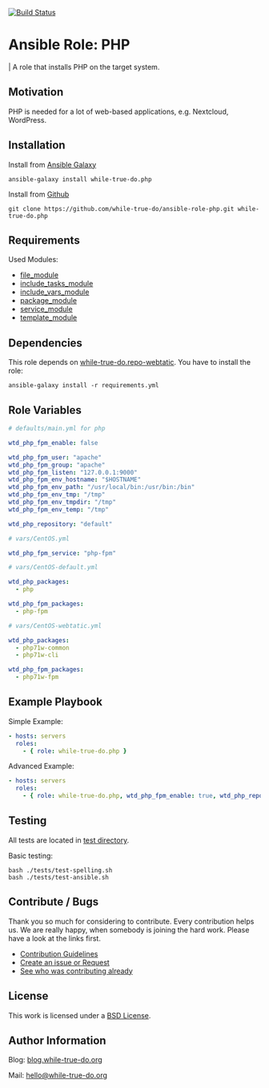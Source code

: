 [![Build Status](https://travis-ci.org/while-true-do/ansible-role-php.svg?branch=master)](https://travis-ci.org/while-true-do/ansible-role-php)

# Ansible Role: PHP
| A role that installs PHP on the target system.

## Motivation

PHP is needed for a lot of web-based applications, e.g. Nextcloud, WordPress.

## Installation

Install from [Ansible Galaxy](https://galaxy.ansible.com/while-true-do/php)

```
ansible-galaxy install while-true-do.php
```

Install from [Github](https://github.com/while-true-do/ansible-role-php)

```
git clone https://github.com/while-true-do/ansible-role-php.git while-true-do.php
```

## Requirements

Used Modules:

-   [file_module](http://docs.ansible.com/ansible/latest/file_module.html)
-   [include_tasks_module](http://docs.ansible.com/ansible/latest/include_tasks_module.html)
-   [include_vars_module](http://docs.ansible.com/ansible/latest/include_vars_module.html)
-   [package_module](http://docs.ansible.com/ansible/latest/package_module.html)
-   [service_module](http://docs.ansible.com/ansible/latest/service_module.html)
-   [template_module](http://docs.ansible.com/ansible/latest/template_module.html)

## Dependencies

This role depends on [while-true-do.repo-webtatic](https://galaxy.ansible.com/while-true-do/repo-webtatic). You have to install the role:
```
ansible-galaxy install -r requirements.yml
```

## Role Variables

```yaml
# defaults/main.yml for php

wtd_php_fpm_enable: false

wtd_php_fpm_user: "apache"
wtd_php_fpm_group: "apache"
wtd_php_fpm_listen: "127.0.0.1:9000"
wtd_php_fpm_env_hostname: "$HOSTNAME"
wtd_php_fpm_env_path: "/usr/local/bin:/usr/bin:/bin"
wtd_php_fpm_env_tmp: "/tmp"
wtd_php_fpm_env_tmpdir: "/tmp"
wtd_php_fpm_env_temp: "/tmp"

wtd_php_repository: "default"
```

```yaml
# vars/CentOS.yml

wtd_php_fpm_service: "php-fpm"
```

```yaml
# vars/CentOS-default.yml

wtd_php_packages:
  - php

wtd_php_fpm_packages:
  - php-fpm
```

```yaml
# vars/CentOS-webtatic.yml

wtd_php_packages:
  - php71w-common
  - php71w-cli

wtd_php_fpm_packages:
  - php71w-fpm
```

## Example Playbook

Simple Example:

```yaml
- hosts: servers 
  roles:
    - { role: while-true-do.php }
```

Advanced Example:

```yaml
- hosts: servers 
  roles:
    - { role: while-true-do.php, wtd_php_fpm_enable: true, wtd_php_repository: "webtatic" }
```

## Testing

All tests are located in [test directory](./tests/).

Basic testing:

```
bash ./tests/test-spelling.sh
bash ./tests/test-ansible.sh
```

## Contribute / Bugs

Thank you so much for considering to contribute. Every contribution helps us.
We are really happy, when somebody is joining the hard work. Please have a look 
at the links first.

-   [Contribution Guidelines](./docs/CONTRIBUTING.md)
-   [Create an issue or Request](https://github.com/while-true-do/ansible-role-php/issues)
-   [See who was contributing already](https://github.com/while-true-do/ansible-role-php/graphs/contributors)

## License

This work is licensed under a [BSD License](https://opensource.org/licenses/BSD-3-Clause).

## Author Information

Blog: [blog.while-true-do.org](https://blog.while-true-do.org)

Mail: [hello@while-true-do.org](mailto:hello@while-true-do.org)
